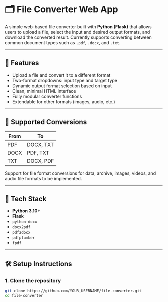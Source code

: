 # 🗂️ File Converter Web App

A simple web-based file converter built with **Python (Flask)** that allows users to upload a file, select the input and desired output formats, and download the converted result. Currently supports converting between common document types such as `.pdf`, `.docx`, and `.txt`.

---

## 🚀 Features

- Upload a file and convert it to a different format
- Two-format dropdowns: input type and target type
- Dynamic output format selection based on input
- Clean, minimal HTML interface
- Fully modular converter functions
- Extendable for other formats (images, audio, etc.)

---

## 🔁 Supported Conversions

| From  | To     |
|-------|--------|
| PDF   | DOCX, TXT |
| DOCX  | PDF, TXT |
| TXT   | DOCX, PDF |

Support for file format conversions for data, archive, images, videos, and audio file formats to be implemented.

---

## 🧱 Tech Stack

- **Python 3.10+**
- **Flask**
- `python-docx`
- `docx2pdf`
- `pdf2docx`
- `pdfplumber`
- `fpdf`

---

## 🛠️ Setup Instructions

### 1. Clone the repository

```bash
git clone https://github.com/YOUR_USERNAME/file-converter.git
cd file-converter
